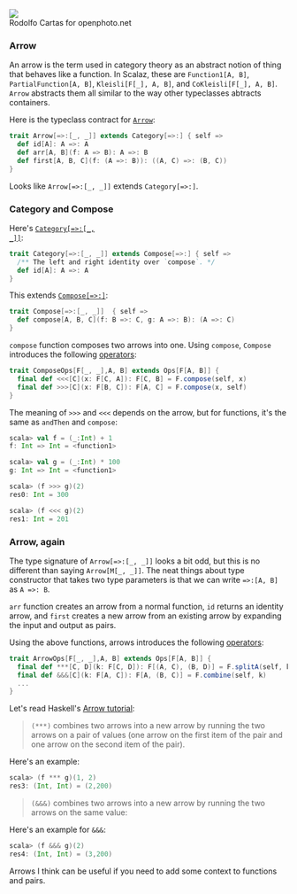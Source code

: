 <div class="floatingimage">
<img src="http://eed3si9n.com/images/openphoto-9038bw.jpg">
<div class="credit">Rodolfo Cartas for openphoto.net</div>
</div>

### Arrow

An arrow is the term used in category theory as an abstract notion of thing that behaves like a function. In Scalaz, these are `Function1[A, B]`, `PartialFunction[A, B]`, `Kleisli[F[_], A, B]`, and `CoKleisli[F[_], A, B]`. `Arrow` abstracts them all similar to the way other typeclasses abtracts containers.

Here is the typeclass contract for [`Arrow`]($scalazBaseUrl$/core/src/main/scala/scalaz/Arrow.scala):

```scala
trait Arrow[=>:[_, _]] extends Category[=>:] { self =>
  def id[A]: A =>: A
  def arr[A, B](f: A => B): A =>: B
  def first[A, B, C](f: (A =>: B)): ((A, C) =>: (B, C))
}
```

Looks like `Arrow[=>:[_, _]]` extends `Category[=>:]`.

### Category and Compose

Here's <a href="$scalazBaseUrl$/core/src/main/scala/scalaz/Category.scala"><code>Category[=>:[_, _]]</code></a>:

```scala
trait Category[=>:[_, _]] extends Compose[=>:] { self =>
  /** The left and right identity over `compose`. */
  def id[A]: A =>: A
}
```

This extends <a href="$scalazBaseUrl$/core/src/main/scala/scalaz/Compose.scala"><code>Compose[=>:]</code></a>:

```scala
trait Compose[=>:[_, _]]  { self =>
  def compose[A, B, C](f: B =>: C, g: A =>: B): (A =>: C)
}
```

`compose` function composes two arrows into one. Using `compose`, `Compose` introduces the following [operators]($scalazBaseUrl$/core/src/main/scala/scalaz/syntax/ComposeSyntax.scala):

```scala
trait ComposeOps[F[_, _],A, B] extends Ops[F[A, B]] {
  final def <<<[C](x: F[C, A]): F[C, B] = F.compose(self, x)
  final def >>>[C](x: F[B, C]): F[A, C] = F.compose(x, self)
}
```

The meaning of `>>>` and `<<<` depends on the arrow, but for functions, it's the same as `andThen` and `compose`:

```scala
scala> val f = (_:Int) + 1
f: Int => Int = <function1>

scala> val g = (_:Int) * 100
g: Int => Int = <function1>

scala> (f >>> g)(2)
res0: Int = 300

scala> (f <<< g)(2)
res1: Int = 201
```

### Arrow, again

The type signature of `Arrow[=>:[_, _]]` looks a bit odd, but this is no different than saying `Arrow[M[_, _]]`. The neat things about type constructor that takes two type parameters is that we can write `=>:[A, B]` as `A =>: B`.

`arr` function creates an arrow from a normal function, `id` returns an identity arrow, and `first` creates a new arrow from an existing arrow by expanding the input and output as pairs.

Using the above functions, arrows introduces the following [operators]($scalazBaseUrl$/core/src/main/scala/scalaz/syntax/ArrowSyntax.scala):

```scala
trait ArrowOps[F[_, _],A, B] extends Ops[F[A, B]] {
  final def ***[C, D](k: F[C, D]): F[(A, C), (B, D)] = F.splitA(self, k)
  final def &&&[C](k: F[A, C]): F[A, (B, C)] = F.combine(self, k)
  ...
}
```

Let's read Haskell's [Arrow tutorial](http://www.haskell.org/haskellwiki/Arrow_tutorial):

> `(***)` combines two arrows into a new arrow by running the two arrows on a pair of values (one arrow on the first item of the pair and one arrow on the second item of the pair).

Here's an example:

```scala
scala> (f *** g)(1, 2)
res3: (Int, Int) = (2,200)
```

> `(&&&)` combines two arrows into a new arrow by running the two arrows on the same value:

Here's an example for `&&&`:

```scala
scala> (f &&& g)(2)
res4: (Int, Int) = (3,200)
```

Arrows I think can be useful if you need to add some context to functions and pairs.
